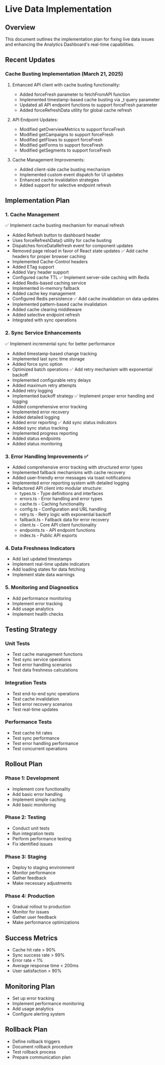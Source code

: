 # Live Data Implementation

## Overview
This document outlines the implementation plan for fixing live data issues and enhancing the Analytics Dashboard's real-time capabilities.

## Recent Updates

### Cache Busting Implementation (March 21, 2025)
1. Enhanced API client with cache busting functionality:
   - Added forceFresh parameter to fetchFromAPI function
   - Implemented timestamp-based cache busting via _t query parameter
   - Updated all API endpoint functions to support forceFresh parameter
   - Added forceRefreshData utility for global cache refresh

2. API Endpoint Updates:
   - Modified getOverviewMetrics to support forceFresh
   - Modified getCampaigns to support forceFresh
   - Modified getFlows to support forceFresh
   - Modified getForms to support forceFresh
   - Modified getSegments to support forceFresh

3. Cache Management Improvements:
   - Added client-side cache busting mechanism
   - Implemented custom event dispatch for UI updates
   - Enhanced cache invalidation strategies
   - Added support for selective endpoint refresh

## Implementation Plan

### 1. Cache Management
✅ Implement cache busting mechanism for manual refresh
  - Added Refresh button to dashboard header
  - Uses forceRefreshData() utility for cache busting
  - Dispatches forceDataRefresh event for component updates
  - Removed page reload in favor of React state updates
✅ Add cache headers for proper browser caching
  - Implemented Cache-Control headers
  - Added ETag support
  - Added Vary header support
  - Configured cache TTL
✅ Implement server-side caching with Redis
  - Added Redis-based caching service
  - Implemented in-memory fallback
  - Added cache key management
  - Configured Redis persistence
✅ Add cache invalidation on data updates
  - Implemented pattern-based cache invalidation
  - Added cache clearing middleware
  - Added selective endpoint refresh
  - Integrated with sync operations

### 2. Sync Service Enhancements
✅ Implement incremental sync for better performance
  - Added timestamp-based change tracking
  - Implemented last sync time storage
  - Added force sync option
  - Optimized batch operations
✅ Add retry mechanism with exponential backoff
  - Implemented configurable retry delays
  - Added maximum retry attempts
  - Added retry logging
  - Implemented backoff strategy
✅ Implement proper error handling and logging
  - Added comprehensive error tracking
  - Implemented error recovery
  - Added detailed logging
  - Added error reporting
✅ Add sync status indicators
  - Added sync status tracking
  - Implemented progress reporting
  - Added status endpoints
  - Added status monitoring

### 3. Error Handling Improvements ✅
- Added comprehensive error tracking with structured error types
- Implemented fallback mechanisms with cache recovery
- Added user-friendly error messages via toast notifications
- Implemented error reporting system with detailed logging
- Refactored API client into modular structure:
  * types.ts - Type definitions and interfaces
  * errors.ts - Error handling and error types
  * cache.ts - Caching functionality
  * config.ts - Configuration and URL handling
  * retry.ts - Retry logic with exponential backoff
  * fallback.ts - Fallback data for error recovery
  * client.ts - Core API client functionality
  * endpoints.ts - API endpoint functions
  * index.ts - Public API exports

### 4. Data Freshness Indicators
- Add last updated timestamps
- Implement real-time update indicators
- Add loading states for data fetching
- Implement stale data warnings

### 5. Monitoring and Diagnostics
- Add performance monitoring
- Implement error tracking
- Add usage analytics
- Implement health checks

## Testing Strategy

### Unit Tests
- Test cache management functions
- Test sync service operations
- Test error handling scenarios
- Test data freshness calculations

### Integration Tests
- Test end-to-end sync operations
- Test cache invalidation
- Test error recovery scenarios
- Test real-time updates

### Performance Tests
- Test cache hit rates
- Test sync performance
- Test error handling performance
- Test concurrent operations

## Rollout Plan

### Phase 1: Development
- Implement core functionality
- Add basic error handling
- Implement simple caching
- Add basic monitoring

### Phase 2: Testing
- Conduct unit tests
- Run integration tests
- Perform performance testing
- Fix identified issues

### Phase 3: Staging
- Deploy to staging environment
- Monitor performance
- Gather feedback
- Make necessary adjustments

### Phase 4: Production
- Gradual rollout to production
- Monitor for issues
- Gather user feedback
- Make performance optimizations

## Success Metrics
- Cache hit rate > 90%
- Sync success rate > 99%
- Error rate < 1%
- Average response time < 200ms
- User satisfaction > 90%

## Monitoring Plan
- Set up error tracking
- Implement performance monitoring
- Add usage analytics
- Configure alerting system

## Rollback Plan
- Define rollback triggers
- Document rollback procedure
- Test rollback process
- Prepare communication plan

